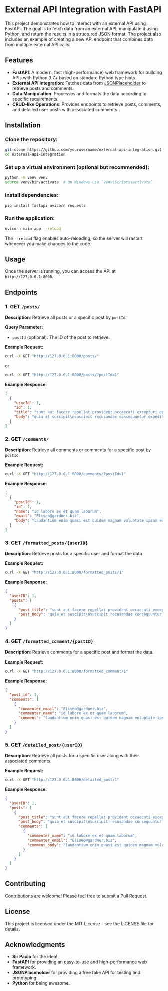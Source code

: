 # External API Integration with FastAPI

This project demonstrates how to interact with an external API using FastAPI. The goal is to fetch data from an external API, manipulate it using Python, and return the results in a structured JSON format. The project also includes an example of creating a new API endpoint that combines data from multiple external API calls.

## Features

- **FastAPI**: A modern, fast (high-performance) web framework for building APIs with Python 3.7+ based on standard Python type hints.
- **External API Integration**: Fetches data from [JSONPlaceholder](https://jsonplaceholder.typicode.com/) to retrieve posts and comments.
- **Data Manipulation**: Processes and formats the data according to specific requirements.
- **CRUD-like Operations**: Provides endpoints to retrieve posts, comments, and detailed user posts with associated comments.

## Installation

### Clone the repository:

```bash
git clone https://github.com/yourusername/external-api-integration.git
cd external-api-integration
```

### Set up a virtual environment (optional but recommended):

```bash
python -m venv venv
source venv/bin/activate  # On Windows use `venv\Scripts\activate`
```

### Install dependencies:

```bash
pip install fastapi uvicorn requests
```

### Run the application:

```bash
uvicorn main:app --reload
```

The `--reload` flag enables auto-reloading, so the server will restart whenever you make changes to the code.

## Usage

Once the server is running, you can access the API at `http://127.0.0.1:8000`.

## Endpoints

### 1. GET `/posts/`

**Description**: Retrieve all posts or a specific post by `postId`.

**Query Parameter:**

- `postId` (optional): The ID of the post to retrieve.

**Example Request:**

```bash
curl -X GET "http://127.0.0.1:8000/posts/"
```

or

```bash
curl -X GET "http://127.0.0.1:8000/posts/?postId=1"
```

**Example Response:**

```json
[
  {
    "userId": 1,
    "id": 1,
    "title": "sunt aut facere repellat provident occaecati excepturi optio reprehenderit",
    "body": "quia et suscipit\nsuscipit recusandae consequuntur expedita et cum\nreprehenderit molestiae ut ut quas totam\nnostrum rerum est autem sunt rem eveniet architecto"
  }
]
```

### 2. GET `/comments/`

**Description**: Retrieve all comments or comments for a specific post by `postId`.

**Example Request:**

```bash
curl -X GET "http://127.0.0.1:8000/comments/?postId=1"
```

**Example Response:**

```json
[
  {
    "postId": 1,
    "id": 1,
    "name": "id labore ex et quam laborum",
    "email": "Eliseo@gardner.biz",
    "body": "laudantium enim quasi est quidem magnam voluptate ipsam eos\ntempora quo necessitatibus\ndolor quam autem quasi\nreiciendis et nam sapiente accusantium"
  }
]
```

### 3. GET `/formatted_posts/{userID}`

**Description**: Retrieve posts for a specific user and format the data.

**Example Request:**

```bash
curl -X GET "http://127.0.0.1:8000/formatted_posts/1"
```

**Example Response:**

```json
{
  "userID": 1,
  "posts": [
    {
      "post_title": "sunt aut facere repellat provident occaecati excepturi optio reprehenderit",
      "post_body": "quia et suscipit\nsuscipit recusandae consequuntur expedita et cum\nreprehenderit molestiae ut ut quas totam\nnostrum rerum est autem sunt rem eveniet architecto"
    }
  ]
}
```

### 4. GET `/formatted_comment/{postID}`

**Description**: Retrieve comments for a specific post and format the data.

**Example Request:**

```bash
curl -X GET "http://127.0.0.1:8000/formatted_comment/1"
```

**Example Response:**

```json
{
  "post_id": 1,
  "comments": [
    {
      "commenter_email": "Eliseo@gardner.biz",
      "commenter_name": "id labore ex et quam laborum",
      "comment": "laudantium enim quasi est quidem magnam voluptate ipsam eos\ntempora quo necessitatibus\ndolor quam autem quasi\nreiciendis et nam sapiente accusantium"
    }
  ]
}
```

### 5. GET `/detailed_post/{userID}`

**Description**: Retrieve all posts for a specific user along with their associated comments.

**Example Request:**

```bash
curl -X GET "http://127.0.0.1:8000/detailed_post/1"
```

**Example Response:**

```json
{
  "userID": 1,
  "posts": [
    {
      "post_title": "sunt aut facere repellat provident occaecati excepturi optio reprehenderit",
      "post_body": "quia et suscipit\nsuscipit recusandae consequuntur expedita et cum\nreprehenderit molestiae ut ut quas totam\nnostrum rerum est autem sunt rem eveniet architecto",
      "comments": [
        {
          "commenter_name": "id labore ex et quam laborum",
          "commenter_email": "Eliseo@gardner.biz",
          "comment_body": "laudantium enim quasi est quidem magnam voluptate ipsam eos\ntempora quo necessitatibus\ndolor quam autem quasi\nreiciendis et nam sapiente accusantium"
        }
      ]
    }
  ]
}
```

## Contributing

Contributions are welcome! Please feel free to submit a Pull Request.

## License

This project is licensed under the MIT License - see the LICENSE file for details.

## Acknowledgments

- **Sir Paulo** for the idea!
- **FastAPI** for providing an easy-to-use and high-performance web framework.
- **JSONPlaceholder** for providing a free fake API for testing and prototyping.
- **Python** for being awesome.
